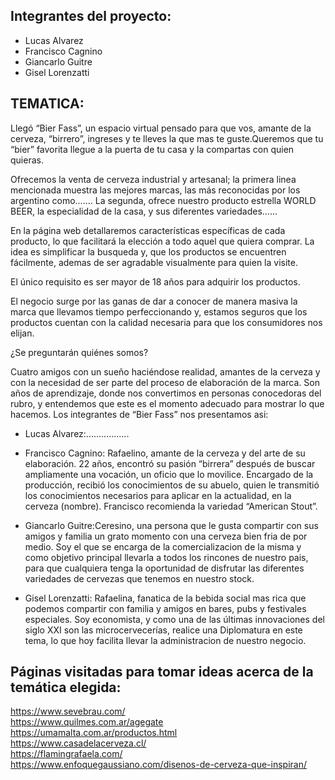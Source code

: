 
Integrantes del proyecto:
-------------------------

* Lucas Alvarez
* Francisco Cagnino
* Giancarlo Guitre
* Gisel Lorenzatti

TEMATICA:
---------

Llegó “Bier Fass”, un espacio virtual pensado para que vos, amante de la cerveza, “birrero”, ingreses y te lleves la que mas te guste.Queremos que tu “bier” favorita llegue a la puerta de tu casa y la compartas con quien quieras.

Ofrecemos la venta de cerveza industrial y artesanal; la primera linea mencionada muestra las mejores marcas, las más reconocidas por los argentino como.......
La segunda, ofrece nuestro producto estrella WORLD BEER, la especialidad de la casa, y sus diferentes variedades......

En la página web detallaremos características específicas de cada producto, lo que facilitará la elección a todo aquel que quiera comprar.
La idea es simplificar la busqueda y, que los productos se encuentren fácilmente, ademas de ser agradable visualmente para quien la visite.

El único requisito es ser mayor de 18 años para adquirir los productos.

El negocio surge por las ganas de dar a conocer de manera masiva la marca que llevamos tiempo perfeccionando y, estamos seguros que los productos cuentan con la calidad necesaria para que los consumidores nos elijan.

¿Se preguntarán quiénes somos?

Cuatro amigos con un sueño haciéndose realidad, amantes de la cerveza y con la necesidad de ser parte del proceso de elaboración de la marca. 
Son años de aprendizaje, donde nos convertimos en personas conocedoras del rubro, y entendemos que este es el momento adecuado para mostrar lo que hacemos. 
Los integrantes de “Bier Fass” nos presentamos asi:

* Lucas Alvarez:.................

* Francisco Cagnino: Rafaelino, amante de la cerveza y del arte de su elaboración. 22 años, encontró su pasión “birrera” después de buscar ampliamente una vocación, un oficio que lo movilice. 
Encargado de la producción, recibió los conocimientos de su abuelo, quien le transmitió los conocimientos necesarios para aplicar en la actualidad, en la cerveza (nombre). Francisco recomienda la variedad “American Stout”.

* Giancarlo Guitre:Ceresino, una persona que le gusta compartir con sus amigos y familia un grato momento con una cerveza bien fria de por medio.
Soy el que se encarga de la comercializacion de la misma y como objetivo principal llevarla a todos los rincones de nuestro pais, para que cualquiera tenga la oportunidad de disfrutar las diferentes variedades de cervezas que tenemos en nuestro stock. 

* Gisel Lorenzatti: Rafaelina, fanatica de la bebida social mas rica que podemos compartir con familia y amigos en bares, pubs y festivales especiales. 
Soy economista, y como una de las últimas innovaciones del siglo XXI son las microcervecerías, realice una Diplomatura en este tema, lo que hoy facilita llevar la administracion de nuestro negocio.


Páginas visitadas para tomar ideas acerca de la temática elegida:
-----------------------------------------------------------------

https://www.sevebrau.com/   
https://www.quilmes.com.ar/agegate   
https://umamalta.com.ar/productos.html   
https://www.casadelacerveza.cl/    
https://flamingrafaela.com/    
https://www.enfoquegaussiano.com/disenos-de-cerveza-que-inspiran/   
